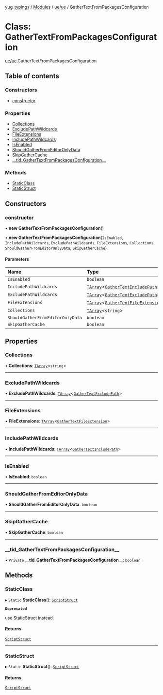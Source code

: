 [yug_typings](../README.md) / [Modules](../modules.md) / [ue/ue](../modules/ue_ue.md) / GatherTextFromPackagesConfiguration

# Class: GatherTextFromPackagesConfiguration

[ue/ue](../modules/ue_ue.md).GatherTextFromPackagesConfiguration

## Table of contents

### Constructors

- [constructor](ue_ue.GatherTextFromPackagesConfiguration.md#constructor)

### Properties

- [Collections](ue_ue.GatherTextFromPackagesConfiguration.md#collections)
- [ExcludePathWildcards](ue_ue.GatherTextFromPackagesConfiguration.md#excludepathwildcards)
- [FileExtensions](ue_ue.GatherTextFromPackagesConfiguration.md#fileextensions)
- [IncludePathWildcards](ue_ue.GatherTextFromPackagesConfiguration.md#includepathwildcards)
- [IsEnabled](ue_ue.GatherTextFromPackagesConfiguration.md#isenabled)
- [ShouldGatherFromEditorOnlyData](ue_ue.GatherTextFromPackagesConfiguration.md#shouldgatherfromeditoronlydata)
- [SkipGatherCache](ue_ue.GatherTextFromPackagesConfiguration.md#skipgathercache)
- [\_\_tid\_GatherTextFromPackagesConfiguration\_\_](ue_ue.GatherTextFromPackagesConfiguration.md#__tid_gathertextfrompackagesconfiguration__)

### Methods

- [StaticClass](ue_ue.GatherTextFromPackagesConfiguration.md#staticclass)
- [StaticStruct](ue_ue.GatherTextFromPackagesConfiguration.md#staticstruct)

## Constructors

### constructor

• **new GatherTextFromPackagesConfiguration**()

• **new GatherTextFromPackagesConfiguration**(`IsEnabled`, `IncludePathWildcards`, `ExcludePathWildcards`, `FileExtensions`, `Collections`, `ShouldGatherFromEditorOnlyData`, `SkipGatherCache`)

#### Parameters

| Name | Type |
| :------ | :------ |
| `IsEnabled` | `boolean` |
| `IncludePathWildcards` | [`TArray`](../interfaces/ue_puerts.TArray.md)<[`GatherTextIncludePath`](ue_ue.GatherTextIncludePath.md)\> |
| `ExcludePathWildcards` | [`TArray`](../interfaces/ue_puerts.TArray.md)<[`GatherTextExcludePath`](ue_ue.GatherTextExcludePath.md)\> |
| `FileExtensions` | [`TArray`](../interfaces/ue_puerts.TArray.md)<[`GatherTextFileExtension`](ue_ue.GatherTextFileExtension.md)\> |
| `Collections` | [`TArray`](../interfaces/ue_puerts.TArray.md)<`string`\> |
| `ShouldGatherFromEditorOnlyData` | `boolean` |
| `SkipGatherCache` | `boolean` |

## Properties

### Collections

• **Collections**: [`TArray`](../interfaces/ue_puerts.TArray.md)<`string`\>

___

### ExcludePathWildcards

• **ExcludePathWildcards**: [`TArray`](../interfaces/ue_puerts.TArray.md)<[`GatherTextExcludePath`](ue_ue.GatherTextExcludePath.md)\>

___

### FileExtensions

• **FileExtensions**: [`TArray`](../interfaces/ue_puerts.TArray.md)<[`GatherTextFileExtension`](ue_ue.GatherTextFileExtension.md)\>

___

### IncludePathWildcards

• **IncludePathWildcards**: [`TArray`](../interfaces/ue_puerts.TArray.md)<[`GatherTextIncludePath`](ue_ue.GatherTextIncludePath.md)\>

___

### IsEnabled

• **IsEnabled**: `boolean`

___

### ShouldGatherFromEditorOnlyData

• **ShouldGatherFromEditorOnlyData**: `boolean`

___

### SkipGatherCache

• **SkipGatherCache**: `boolean`

___

### \_\_tid\_GatherTextFromPackagesConfiguration\_\_

• `Private` **\_\_tid\_GatherTextFromPackagesConfiguration\_\_**: `boolean`

## Methods

### StaticClass

▸ `Static` **StaticClass**(): [`ScriptStruct`](ue_ue.ScriptStruct.md)

**`Deprecated`**

use StaticStruct instead.

#### Returns

[`ScriptStruct`](ue_ue.ScriptStruct.md)

___

### StaticStruct

▸ `Static` **StaticStruct**(): [`ScriptStruct`](ue_ue.ScriptStruct.md)

#### Returns

[`ScriptStruct`](ue_ue.ScriptStruct.md)
